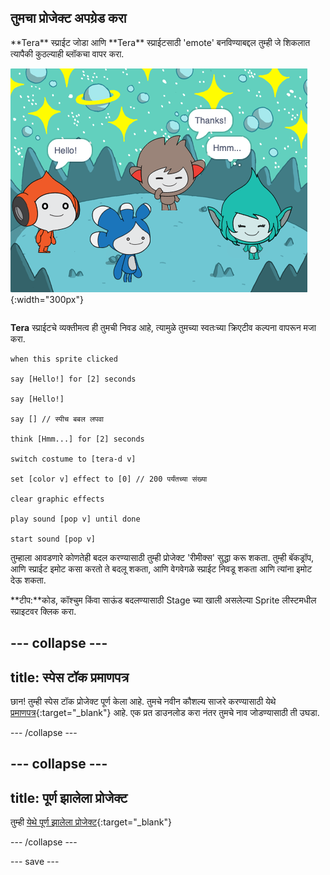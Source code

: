 ## तुमचा प्रोजेक्ट अपग्रेड करा

<div style="display: flex; flex-wrap: wrap">
<div style="flex-basis: 200px; flex-grow: 1; margin-right: 15px;">
**Tera** स्प्राईट जोडा आणि **Tera** स्प्राईटसाठी 'emote' बनविण्याबद्दल तुम्ही जे शिकलात त्यापैकी कुठल्याही ब्लॉकचा वापर करा.
</div>
<div>

![Stage वरील Tera स्प्राईट.](images/tera-step.png){:width="300px"}

</div>
</div>

**Tera** स्प्राईटचे व्यक्तीमत्व ही तुमची निवड आहे, त्यामुळे तुमच्या स्वतःच्या क्रिएटीव कल्पना वापरून मजा करा.

```blocks3
when this sprite clicked

say [Hello!] for [2] seconds

say [Hello!]

say [] // स्पीच बबल लपवा

think [Hmm...] for [2] seconds

switch costume to [tera-d v]

set [color v] effect to [0] // 200 पर्यंतच्या संख्या

clear graphic effects

play sound [pop v] until done

start sound [pop v]
```

तुम्हाला आवडणारे कोणतेही बदल करण्यासाठी तुम्ही प्रोजेक्ट 'रीमीक्स' सुद्धा करू शकता. तुम्ही बॅकड्रॉप, आणि स्प्राईट इमोट कसा करतो ते बदलू शकता, आणि वेगवेगळे स्प्राईट निवडू शकता आणि त्यांना इमोट देऊ शकता.

**टीप:**कोड, कॉश्चुम किंवा साऊंड बदलण्यासाठी Stage च्या खाली असलेल्या Sprite लीस्टमधील स्प्राइटवर क्लिक करा.

--- collapse ---
---
title: स्पेस टॉक प्रमाणपत्र
---

छान! तुम्ही स्पेस टॉक प्रोजेक्ट पूर्ण केला आहे. तुमचे नवीन कौशल्य साजरे करण्यासाठी येथे [प्रमाणपत्र](https://drive.google.com/file/d/18xx4uNIyRSty_2ujHkGDzGwTgfSGC1AF/view?usp=sharing){:target="_blank"} आहे. एक प्रत डाउनलोड करा नंतर तुमचे नाव जोडण्यासाठी ती उघडा.

--- /collapse ---

--- collapse ---
---
title: पूर्ण झालेला प्रोजेक्ट
---

तुम्ही [येथे पूर्ण झालेला प्रोजेक्ट](https://scratch.mit.edu/projects/658230195/){:target="_blank"} 

--- /collapse ---

--- save ---
